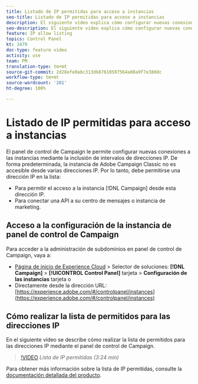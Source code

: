 ```yaml
---
title: Listado de IP permitidas para acceso a instancias
seo-title: Listado de IP permitidas para acceso a instancias
description: El siguiente vídeo explica cómo configurar nuevas conexiones a las instancias mediante la inclusión de intervalos de direcciones IP.
seo-description: El siguiente vídeo explica cómo configurar nuevas conexiones a las instancias mediante la inclusión de intervalos de direcciones IP.
feature: IP allow listing
topics: Control Panel
kt: 3479
doc-type: feature video
activity: use
team: PM
translation-type: tm+mt
source-git-commit: 2d28efe0abc313db87610507564a08a9f7e380dc
workflow-type: tm+mt
source-wordcount: '201'
ht-degree: 100%

---
```



# Listado de IP permitidas para acceso a instancias

El panel de control de Campaign le permite configurar nuevas conexiones a las instancias mediante la inclusión de intervalos de direcciones IP. De forma predeterminada, la instancia de Adobe Campaign Classic no es accesible desde varias direcciones IP. Por lo tanto, debe permitirse una dirección IP en la lista:

* Para permitir el acceso a la instancia [!DNL Campaign] desde esta dirección IP.
* Para conectar una API a su centro de mensajes o instancia de marketing.

## Acceso a la configuración de la instancia de panel de control de Campaign

Para acceder a la administración de subdominios en panel de control de Campaign, vaya a:

* [Página de inicio de Experience Cloud](https://experience.adobe.com/#/home) > Selector de soluciones: **[!DNL Campaign]** > **[!UICONTROL Control Panel]** tarjeta > **Configuración de las instancias** tarjeta
o
* Directamente desde la dirección URL: [https://experience.adobe.com/#/controlpanel/instances](https://experience.adobe.com/#/controlpanel/instances)

## Cómo realizar la lista de permitidos para las direcciones IP

En el siguiente vídeo se describe cómo realizar la lista de permitidos para las direcciones IP mediante el panel de control de Campaign.

>[!VIDEO](https://video.tv.adobe.com/v/28726?quality=12)
*Lista de IP permitidas (3:24 min)*

Para obtener más información sobre la lista de IP permitidas, consulte la [documentación detallada del producto](https://helpx.adobe.com/es/campaign/kb/control-panel-instance-settings.html).
